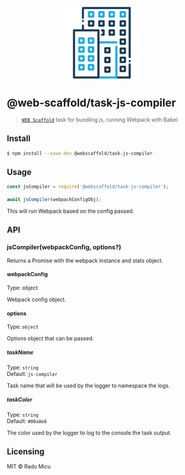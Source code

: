 <div align="center">
  <img src="media/building.svg" alt="Web Scaffold task-js-compiler" height="200" />
</div>

# @web-scaffold/task-js-compiler

> [`WEB Scaffold`](https://github.com/webscaffold/webscaffold) task for bundling js, running Webpack with Babel.

## Install

```sh
$ npm install --save-dev @webscaffold/task-js-compiler
```

## Usage

```js
const jsCompiler = require('@webscaffold/task-js-compiler');

await jsCompiler(webpackConfigObj);
```

This will run Webpack based on the config passed.

## API

### jsCompiler(webpackConfig, options?)

Returns a Promise<object> with the webpack instance and stats object.

#### webpackConfig

Type: object

Webpack config object.

#### options

Type: `object`

Options object that can be passed.

##### taskName

Type: `string`<br>
Default: `js-compiler`

Task name that will be used by the logger to namespace the logs.

##### taskColor

Type: `string`<br>
Default: `#00a8e8`

The color used by the logger to log to the console the task output.

## Licensing

MIT © Radu Micu
